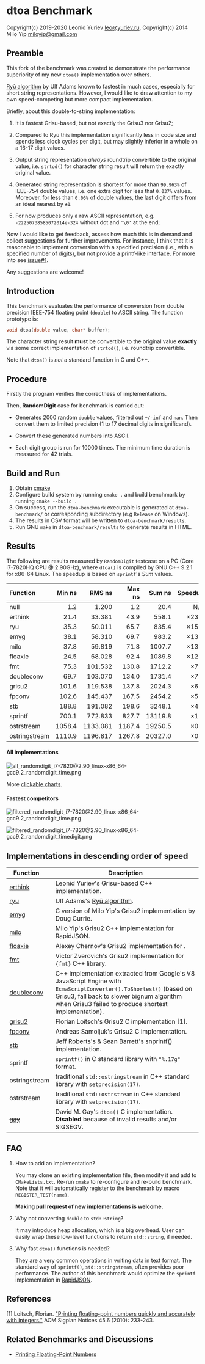 <!-- Required extensions: pymdownx.betterem, pymdownx.tilde, pymdownx.emoji, pymdownx.tasklist, pymdownx.superfences -->

# dtoa Benchmark

Copyright(c) 2019-2020 Leonid Yuriev <leo@yuriev.ru>,
Copyright(c) 2014 Milo Yip <miloyip@gmail.com>

## Preamble

This fork of the benchmark was created to demonstrate the performance superiority of my new `dtoa()` implementation over others.

[Ryū algorithm](https://github.com/ulfjack/ryu) by Ulf Adams known to fastest in much cases, especially for short string representations. However, I would like to draw attention to my own speed-competing but more compact implementation.

Briefly, about this double-to-string implementation:

1. It is fastest Grisu-based, but not exactly the Grisu3 nor Grisu2;

2. Compared to Ryū this implementation significantly less in code size and spends less clock cycles per digit, but may slightly inferior in a whole on a 16-17 digit values.

3. Output string representation _always_ roundtrip convertible to the original value, i.e. `strtod()` for character string result will return the exactly original value.

4. Generated string representation is shortest for more than `99.963%` of
IEEE-754 double values, i.e. one extra digit for less that `0.037%` values.
Moreover, for less than `0.06%` of double values, the last digit differs
from an ideal nearest by `±1`.

5. For now produces only a raw ASCII representation, e.g. `-22250738585072014e-324` without dot and `'\0'` at the end;

Now I would like to get feedback, assess how much this is in demand and collect suggestions for further improvements. For instance, I think that it is reasonable to implement conversion with a specified precision (i.e., with a specified number of digits), but not provide a printf-like interface. For more into see [issue#1](https://github.com/erthink/erthink/issues/1).

Any suggestions are welcome!

## Introduction

This benchmark evaluates the performance of conversion from double precision IEEE-754 floating point (`double`) to ASCII string. The function prototype is:

~~~~~~~~cpp
void dtoa(double value, char* buffer);
~~~~~~~~

The character string result **must** be convertible to the original value **exactly** via some correct implementation of `strtod()`, i.e. roundtrip convertible.

Note that `dtoa()` is *not* a standard function in C and C++.

## Procedure

Firstly the program verifies the correctness of implementations.

Then, **RandomDigit** case for benchmark is carried out:

* Generates 2000 random `double` values, filtered out `+/-inf` and `nan`. Then convert them to limited precision (1 to 17 decimal digits in significand).

* Convert these generated numbers into ASCII.

* Each digit group is run for 10000 times. The minimum time duration is measured for 42 trials.

## Build and Run

1. Obtain [cmake](https://cmake.org/download/)
2. Configure build system by running `cmake .` and build benchmark by running `cmake --build .`
3. On success, run the `dtoa-benchmark` executable is generated at `dtoa-benchmark/` or corresponding subdirectory (e.g `Release` on Windows).
4. The results in CSV format will be written to `dtoa-benchmark/results`.
5. Run GNU `make` in `dtoa-benchmark/results` to generate results in HTML.

## Results

The following are results measured by `RandomDigit` testcase on a PC (Core i7-7820HQ CPU @ 2.90GHz),
where `dtoa()` is compiled by GNU C++ 9.2.1 for x86-64 Linux.
The speedup is based on `sprintf`'s _Sum_ values.

Function      |  Min ns |  RMS ns  |  Max ns |   Sum ns  | Speedup |
:-------------|--------:|---------:|--------:|----------:|--------:|
null          |     1.2 |    1.200 |     1.2 |      20.4 |   N/A   |
erthink       |    21.4 |   33.381 |    43.9 |     558.1 | ×23.5   |
ryu           |    35.3 |   50.011 |    65.7 |     835.4 | ×15.7   |
emyg          |    38.1 |   58.310 |    69.7 |     983.2 | ×13.3   |
milo          |    37.8 |   59.819 |    71.8 |    1007.7 | ×13.0   |
floaxie       |    24.5 |   68.028 |    92.4 |    1089.8 | ×12.0   |
fmt           |    75.3 |  101.532 |   130.8 |    1712.2 | ×7.7    |
doubleconv    |    69.7 |  103.070 |   134.0 |    1731.4 | ×7.6    |
grisu2        |   101.6 |  119.538 |   137.8 |    2024.3 | ×6.5    |
fpconv        |   102.6 |  145.437 |   167.5 |    2454.2 | ×5.3    |
stb           |   188.8 |  191.082 |   198.6 |    3248.1 | ×4.0    |
sprintf       |   700.1 |  772.833 |   827.7 |   13119.8 | ×1.0    |
ostrstream    |  1058.4 | 1133.081 |  1187.4 |   19250.5 | ×0.7    |
ostringstream |  1110.9 | 1196.817 |  1267.8 |   20327.0 | ×0.6    |

#### All implementations
![all_randomdigit_i7-7820@2.90_linux-x86_64-gcc9.2_randomdigit_time.png](results/all_randomdigit_i7-7820@2.90_linux-x86_64-gcc9.2_randomdigit_time.png)

More [clickable charts](https://erthink.github.io/dtoa-benchmark/results/randomdigit.html).

#### Fastest competitors
![filtered_randomdigit_i7-7820@2.90_linux-x86_64-gcc9.2_randomdigit_time.png](results/filtered_randomdigit_i7-7820@2.90_linux-x86_64-gcc9.2_randomdigit_time.png)

![filtered_randomdigit_i7-7820@2.90_linux-x86_64-gcc9.2_randomdigit_timedigit.png](results/filtered_randomdigit_i7-7820@2.90_linux-x86_64-gcc9.2_randomdigit_timedigit.png)

## Implementations in descending order of speed

Function      | Description
--------------|-----------
[erthink](https://github.com/erthink/erthink/blob/master/erthink_d2a.h) | Leonid Yuriev's Grisu-based C++ implementation.
[ryu](https://github.com/ulfjack/ryu) | Ulf Adams's [Ryū algorithm](https://dl.acm.org/citation.cfm?id=3192369).
[emyg](https://github.com/miloyip/dtoa-benchmark/blob/master/src/emyg/emyg_dtoa.c) | C version of Milo Yip's Grisu2 implementation by Doug Currie.
[milo](https://github.com/miloyip/dtoa-benchmark/blob/master/src/milo/dtoa_milo.h) | Milo Yip's Grisu2 C++ implementation for RapidJSON.
[floaxie](https://github.com/aclex/floaxie) | Alexey Chernov's Grisu2 implementation for .
[fmt](https://github.com/fmtlib/fmt) | Victor Zverovich's Grisu2 implementation for `{fmt}` C++ library.
[doubleconv](https://code.google.com/p/double-conversion/) |  C++ implementation extracted from Google's V8 JavaScript Engine with `EcmaScriptConverter().ToShortest()` (based on Grisu3, fall back to slower bignum algorithm when Grisu3 failed to produce shortest implementation).
[grisu2](http://florian.loitsch.com/publications/bench.tar.gz?attredirects=0) | Florian Loitsch's Grisu2 C implementation [1].
[fpconv](https://github.com/night-shift/fpconv) | Andreas Samoljuk's Grisu2 C implementation.
[stb](https://github.com/nothings/stb)         | Jeff Roberts's & Sean Barrett's snprintf() implementation.
sprintf       | `sprintf()` in C standard library with `"%.17g"` format.
ostringstream | traditional `std::ostringstream` in C++ standard library with `setprecision(17)`.
ostrstream    | traditional `std::ostrstream` in C++ standard library with `setprecision(17)`.
~~[gay](http://www.netlib.org/fp/)~~ | David M. Gay's `dtoa()` C implementation. **Disabled** because of invalid results and/or SIGSEGV.

## FAQ

1. How to add an implementation?

   You may clone an existing implementation file, then modify it and add to `CMakeLists.txt`.
   Re-run `cmake` to re-configure and re-build benchmark.
   Note that it will automatically register to the benchmark by macro `REGISTER_TEST(name)`.

   **Making pull request of new implementations is welcome.**

2. Why not converting `double` to `std::string`?

   It may introduce heap allocation, which is a big overhead. User can easily wrap these low-level functions to return `std::string`, if needed.

3. Why fast `dtoa()` functions is needed?

   They are a very common operations in writing data in text format. The standard way of `sprintf()`, `std::stringstream`, often provides poor performance. The author of this benchmark would optimize the `sprintf` implementation in [RapidJSON](https://github.com/miloyip/rapidjson/).

## References

[1] Loitsch, Florian. ["Printing floating-point numbers quickly and accurately with integers."](http://florian.loitsch.com/publications/dtoa-pldi2010.pdf) ACM Sigplan Notices 45.6 (2010): 233-243.

## Related Benchmarks and Discussions

* [Printing Floating-Point Numbers](http://www.ryanjuckett.com/programming/printing-floating-point-numbers/)
